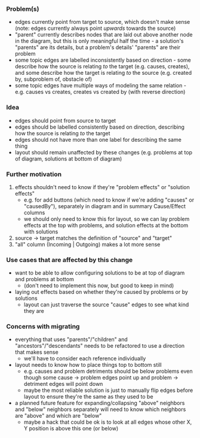 ### Problem(s)

- edges currently point from target to source, which doesn't make sense (note: edges currently always point _upwards_ towards the source)
- "parent" currently describes nodes that are laid out above another node in the diagram, but this is only meaningful half the time - a solution's "parents" are its details, but a problem's details' "parents" are their problem
- some topic edges are labelled inconsistently based on direction - some describe how the source is relating _to_ the target (e.g. causes, creates), and some describe how the target is relating _to_ the source (e.g. created by, subproblem of, obstacle of)
- some topic edges have multiple ways of modeling the same relation - e.g. causes vs creates, creates vs created by (with reverse direction)

### Idea

- edges should point from source to target
- edges should be labelled consistently based on direction, describing how the source is relating _to_ the target
- edges should not have more than one label for describing the same thing
- layout should remain unaffected by these changes (e.g. problems at top of diagram, solutions at bottom of diagram)

### Further motivation

1. effects shouldn't need to know if they're "problem effects" or "solution effects"
   - e.g. for add buttons (which need to know if we're adding "causes" or "causedBy"), separately in diagram and in summary Cause/Effect columns
   - we should only need to know this for layout, so we can lay problem effects at the top with problems, and solution effects at the bottom with solutions
2. source -> target matches the definition of "source" and "target"
3. "all" column (Incoming | Outgoing) makes a lot more sense

### Use cases that are affected by this change

- want to be able to allow configuring solutions to be at top of diagram and problems at bottom
  - (don't need to implement this now, but good to keep in mind)
- laying out effects based on whether they're caused by problems or by solutions
  - layout can just traverse the source "cause" edges to see what kind they are

### Concerns with migrating

- everything that uses "parents"/"children" and "ancestors"/"descendants" needs to be refactored to use a direction that makes sense
  - we'll have to consider each reference individually
- layout needs to know how to place things top to bottom still
  - e.g. causes and problem detriments should be below problems even though some cause -> problem edges point up and problem -> detriment edges will point down
  - maybe the most reliable solution is just to manually flip edges before layout to ensure they're the same as they used to be
- a planned future feature for expanding/collapsing "above" neighbors and "below" neighbors separately will need to know which neighbors are "above" and which are "below"
  - maybe a hack that could be ok is to look at all edges whose other X, Y position is above this one (or below)

